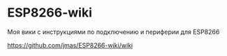 # ESP8266-wiki
Моя вики с инструкциями по подключению и периферии для ESP8266

https://github.com/jmas/ESP8266-wiki/wiki
